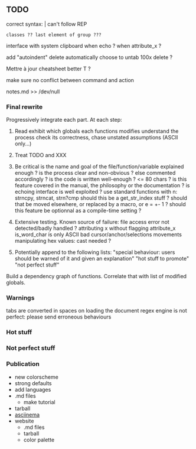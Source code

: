 ## TODO

correct syntax:
    | can't follow REP
    
    classes ?? last element of group ???

interface with system clipboard
when echo ?
when attribute_x ?

add "autoindent"
delete automatically choose to untab
100x delete ?

Mettre à jour  cheatsheet
better T ?

make sure no conflict between command and action

notes.md >> /dev/null


### Final rewrite

Progressively integrate each part. At each step:

1. Read
    exhibit which globals each functions modifies
    understand the process
    check its correctness, chase unstated assumptions (ASCII only...)

2. Treat TODO and XXX

3. Be critical
    is the name and goal of the file/function/variable explained enough ?
    is the process clear and non-obvious ? else commented accordingly ?
    is the code is written well-enough ? <= 80 chars ?
    is this feature covered in the manual, the philosophy or the documentation ?
    is echoing interface is well exploited ?
    use standard functions with n: strncpy, strncat, strn?cmp
    should this be a get_str_index stuff ?
    should that be moved elsewhere, or replaced by a macro, or e = +- 1 ?
    should this feature be optionnal as a compile-time setting ?

4. Extensive testing. Known source of failure:
    file access error not detected/badly handled ?
    attributing x without flagging attribute_x
    is_word_char is only ASCII
    bad cursor/anchor/selections movements
    manipulating hex values: cast needed ?

5. Potentially append to the following lists:
    "special behaviour: users should be warned of it and given an explanation"
    "hot stuff to promote"
    "not perfect stuff"

Build a dependency graph of functions. Correlate that with list of modified
globals.


### Warnings

tabs are converted in spaces on loading the document
regex engine is not perfect: please send erroneous behaviours

### Hot stuff

### Not perfect stuff


### Publication

* new colorscheme
* strong defaults
* add languages
* .md files
    * make tutorial
* tarball
* [asciinema](https://asciinema.org)
* website
    * .md files
    * tarball
    * color palette
